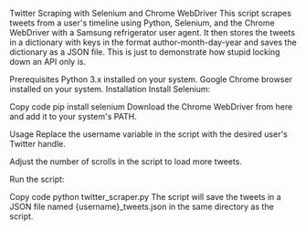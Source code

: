 Twitter Scraping with Selenium and Chrome WebDriver
This script scrapes tweets from a user's timeline using Python, Selenium, and the Chrome WebDriver with a Samsung refrigerator user agent. It then stores the tweets in a dictionary with keys in the format author-month-day-year and saves the dictionary as a JSON file. This is just to demonstrate how stupid locking down an API only is.

Prerequisites
Python 3.x installed on your system.
Google Chrome browser installed on your system.
Installation
Install Selenium:

Copy code
pip install selenium
Download the Chrome WebDriver from here and add it to your system's PATH.

Usage
Replace the username variable in the script with the desired user's Twitter handle.

Adjust the number of scrolls in the script to load more tweets.

Run the script:

Copy code
python twitter_scraper.py
The script will save the tweets in a JSON file named {username}_tweets.json in the same directory as the script.